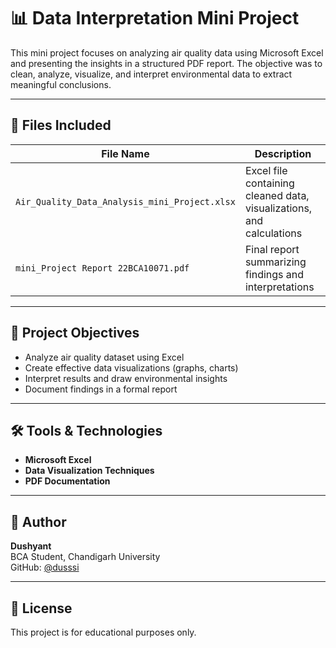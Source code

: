 # 📊 Data Interpretation Mini Project

This mini project focuses on analyzing air quality data using Microsoft Excel and presenting the insights in a structured PDF report. The objective was to clean, analyze, visualize, and interpret environmental data to extract meaningful conclusions.

---

## 📁 Files Included

| File Name                                      | Description |
|-----------------------------------------------|-------------|
| `Air_Quality_Data_Analysis_mini_Project.xlsx` | Excel file containing cleaned data, visualizations, and calculations |
| `mini_Project Report 22BCA10071.pdf`          | Final report summarizing findings and interpretations |

---

## 🎯 Project Objectives

- Analyze air quality dataset using Excel
- Create effective data visualizations (graphs, charts)
- Interpret results and draw environmental insights
- Document findings in a formal report

---

## 🛠️ Tools & Technologies

- **Microsoft Excel**
- **Data Visualization Techniques**
- **PDF Documentation**

---

## 👤 Author

**Dushyant**  
BCA Student, Chandigarh University  
GitHub: [@dusssi](https://github.com/dusssi)

---

## 📌 License

This project is for educational purposes only.
